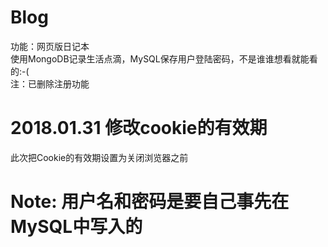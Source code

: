 # Blog
功能：网页版日记本<br>
使用MongoDB记录生活点滴，MySQL保存用户登陆密码，不是谁谁想看就能看的:-( <br>
注：已删除注册功能
# 2018.01.31 修改cookie的有效期
此次把Cookie的有效期设置为关闭浏览器之前
# Note: 用户名和密码是要自己事先在MySQL中写入的
